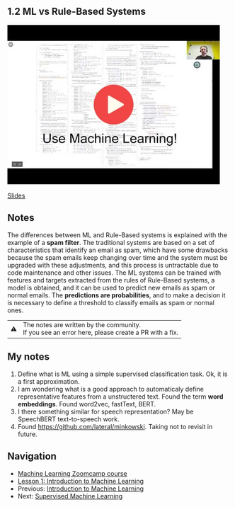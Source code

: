 ## 1.2 ML vs Rule-Based Systems

<a href="https://www.youtube.com/watch?v=CeukwyUdaz8"><img src="images/thumbnail-1-02.jpg"></a>

[Slides](https://www.slideshare.net/AlexeyGrigorev/ml-zoomcamp-12-ml-vs-rulebased-systems)


## Notes
The differences between ML and Rule-Based systems is explained with the example of a **spam filter**.
The traditional systems are based on a set of 
characteristics that identify an email as spam, which have some drawbacks because the spam emails
keep changing over time and the system must be upgraded with 
these adjustments, and this process is untractable due to code maintenance and other issues.
The ML systems can be trained with features and targets extracted 
from the rules of Rule-Based systems, a model is obtained, and it can be used to predict new
emails as spam or normal emails. The **predictions are probabilities**, 
and to make a decision it is necessary to define a threshold to classify emails as spam or normal ones. 


<table>
   <tr>
      <td>⚠️</td>
      <td>
         The notes are written by the community. <br>
         If you see an error here, please create a PR with a fix.
      </td>
   </tr>
</table>


## My notes
1. Define what is ML  using a simple supervised classification task. Ok, it is a first approximation.
2. I am wondering what is a good approach to automaticaly define representative features from a unstructered text. Found the term **word embeddings**. Found word2vec, fastText, BERT.
3. I there something similar for speech representation? May be SpeechBERT text-to-speech work. 
4. Found https://github.com/lateral/minkowski. Taking not to revisit in future.

## Navigation

* [Machine Learning Zoomcamp course](../)
* [Lesson 1: Introduction to Machine Learning](./)
* Previous: [Introduction to Machine Learning](01-what-is-ml.md)
* Next: [Supervised Machine Learning](03-supervised-ml.md)

